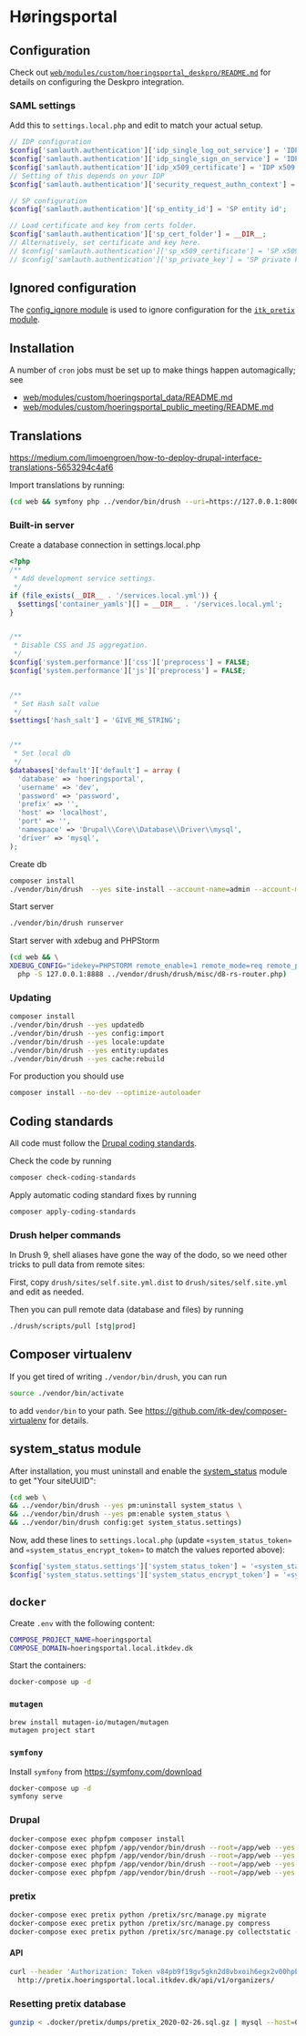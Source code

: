 # Høringsportal

## Configuration

Check out
[`web/modules/custom/hoeringsportal_deskpro/README.md`](web/modules/custom/hoeringsportal_deskpro/README.md)
for details on configuring the Deskpro integration.

### SAML settings

Add this to `settings.local.php` and edit to match your actual setup.

```php
// IDP configuration
$config['samlauth.authentication']['idp_single_log_out_service'] = 'IDP single log out service url';
$config['samlauth.authentication']['idp_single_sign_on_service'] = 'IDP single sign on service url';
$config['samlauth.authentication']['idp_x509_certificate'] = 'IDP x509 certificate';
// Setting of this depends on your IDP
$config['samlauth.authentication']['security_request_authn_context'] = false;

// SP configuration
$config['samlauth.authentication']['sp_entity_id'] = 'SP entity id';

// Load certificate and key from certs folder.
$config['samlauth.authentication']['sp_cert_folder'] = __DIR__;
// Alternatively, set certificate and key here.
// $config['samlauth.authentication']['sp_x509_certificate'] = 'SP x509 certificate';
// $config['samlauth.authentication']['sp_private_key'] = 'SP private key';
```

## Ignored configuration

The [config_ignore module](https://www.drupal.org/project/config_ignore) is used
to ignore configuration for the [`itk_pretix`
module](https://github.com/itk-dev/itk_pretix_d8).

## Installation

A number of `cron` jobs must be set up to make things happen automagically; see
* [web/modules/custom/hoeringsportal_data/README.md](web/modules/custom/hoeringsportal_data/README.md)
* [web/modules/custom/hoeringsportal_public_meeting/README.md](web/modules/custom/hoeringsportal_public_meeting/README.md)

## Translations

https://medium.com/limoengroen/how-to-deploy-drupal-interface-translations-5653294c4af6

Import translations by running:

```sh
(cd web && symfony php ../vendor/bin/drush --uri=https://127.0.0.1:8000/ locale:import da ../translations/custom-translations.da.po --type=customized --override=all)
```

### Built-in server

Create a database connection in settings.local.php
```php
<?php
/**
 * Add development service settings.
 */
if (file_exists(__DIR__ . '/services.local.yml')) {
  $settings['container_yamls'][] = __DIR__ . '/services.local.yml';
}


/**
 * Disable CSS and JS aggregation.
 */
$config['system.performance']['css']['preprocess'] = FALSE;
$config['system.performance']['js']['preprocess'] = FALSE;


/**
 * Set Hash salt value
 */
$settings['hash_salt'] = 'GIVE_ME_STRING';


/**
 * Set local db
 */
$databases['default']['default'] = array (
  'database' => 'hoeringsportal',
  'username' => 'dev',
  'password' => 'password',
  'prefix' => '',
  'host' => 'localhost',
  'port' => '',
  'namespace' => 'Drupal\\Core\\Database\\Driver\\mysql',
  'driver' => 'mysql',
);

```

Create db
```sh
composer install
./vendor/bin/drush  --yes site-install --account-name=admin --account-mail=admin@example.com --config-dir=$PWD/config/sync
```

Start server
```sh
./vendor/bin/drush runserver
```

Start server with xdebug and PHPStorm
```sh
(cd web && \
XDEBUG_CONFIG="idekey=PHPSTORM remote_enable=1 remote_mode=req remote_port=9000 remote_host=127.0.0.1 remote_connect_back=0" \
  php -S 127.0.0.1:8888 ../vendor/drush/drush/misc/d8-rs-router.php)
```

### Updating

```sh
composer install
./vendor/bin/drush --yes updatedb
./vendor/bin/drush --yes config:import
./vendor/bin/drush --yes locale:update
./vendor/bin/drush --yes entity:updates
./vendor/bin/drush --yes cache:rebuild
```

For production you should use

```sh
composer install --no-dev --optimize-autoloader
```

## Coding standards

All code must follow the [Drupal coding standards](https://www.drupal.org/docs/develop/standards).

Check the code by running

```sh
composer check-coding-standards
```

Apply automatic coding standard fixes by running

```sh
composer apply-coding-standards
```

### Drush helper commands

In Drush 9, shell aliases have gone the way of the dodo, so we need other tricks to pull data from remote sites:

First, copy `drush/sites/self.site.yml.dist` to `drush/sites/self.site.yml` and edit as needed.

Then you can pull remote data (database and files) by running

```sh
./drush/scripts/pull [stg|prod]
```

## Composer virtualenv

If you get tired of writing `./vendor/bin/drush`, you can run

```sh
source ./vendor/bin/activate
```

to add `vendor/bin` to your path. See
https://github.com/itk-dev/composer-virtualenv for details.

## system_status module

After installation, you must uninstall and enable the
[system_status](https://www.drupal.org/project/system_status) module to get
"Your siteUUID":

```sh
(cd web \
&& ../vendor/bin/drush --yes pm:uninstall system_status \
&& ../vendor/bin/drush --yes pm:enable system_status \
&& ../vendor/bin/drush config:get system_status.settings)
```

Now, add these lines to `settings.local.php` (update `«system_status_token»`
and `«system_status_encrypt_token»` to match the values reported above):

```php
$config['system_status.settings']['system_status_token'] = '«system_status_token»';
$config['system_status.settings']['system_status_encrypt_token'] = '«system_status_encrypt_token»';
```

## `docker`

Create `.env` with the following content:

```sh
COMPOSE_PROJECT_NAME=hoeringsportal
COMPOSE_DOMAIN=hoeringsportal.local.itkdev.dk
```

Start the containers:

```sh
docker-compose up -d
```

### `mutagen`

```sh
brew install mutagen-io/mutagen/mutagen
mutagen project start
```

### `symfony`

Install `symfony` from https://symfony.com/download

```sh
docker-compose up -d
symfony serve
```

### Drupal

```sh
docker-compose exec phpfpm composer install
docker-compose exec phpfpm /app/vendor/bin/drush --root=/app/web --yes updatedb
docker-compose exec phpfpm /app/vendor/bin/drush --root=/app/web --yes config:import
docker-compose exec phpfpm /app/vendor/bin/drush --root=/app/web --yes locale:update
docker-compose exec phpfpm /app/vendor/bin/drush --root=/app/web --yes cache:rebuild
```

### pretix

```sh
docker-compose exec pretix python /pretix/src/manage.py migrate
docker-compose exec pretix python /pretix/src/manage.py compress
docker-compose exec pretix python /pretix/src/manage.py collectstatic --no-input
```

#### API

```sh
curl --header 'Authorization: Token v84pb9f19gv5gkn2d8vbxoih6egx2v00hpbcwzwzqoqqixt22locej5rffmou78e' \
  http://pretix.hoeringsportal.local.itkdev.dk/api/v1/organizers/
```

### Resetting pretix database

```sh
gunzip < .docker/pretix/dumps/pretix_2020-02-26.sql.gz | mysql --host=0.0.0.0 --port=$(docker-compose port pretix_database 3306 | awk -F: '{ print $2 }') --user=pretix --password=pretix pretix
```
